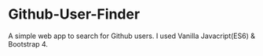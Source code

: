 # Github-User-Finder
A simple web app to search for Github users.
I used Vanilla Javacript(ES6) & Bootstrap 4.
